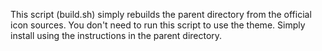 This script (build.sh) simply rebuilds the parent directory from the 
official icon sources. You don't need to run this script to use the
theme. Simply install using the instructions in the parent directory.
